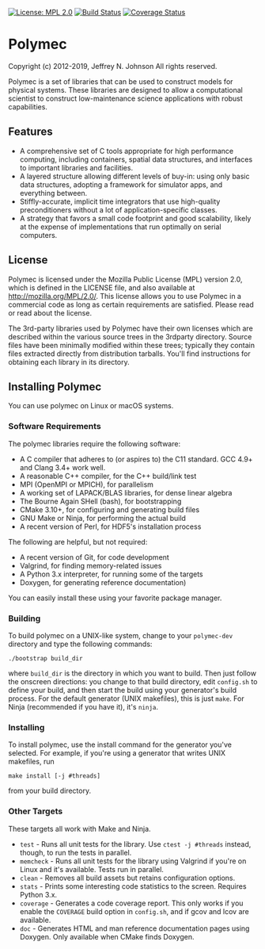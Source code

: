 [![License: MPL 2.0](https://img.shields.io/badge/License-MPL%202.0-brightgreen.svg)](https://opensource.org/licenses/MPL-2.0)
[![Build Status](https://travis-ci.org/polymec/polymec-dev.svg?branch=master)](https://travis-ci.org/polymec/polymec-dev)
[![Coverage Status](https://codecov.io/gh/polymec/polymec-dev/branch/master/graph/badge.svg)](https://codecov.io/gh/polymec/polymec-dev)

# Polymec

Copyright (c) 2012-2019, Jeffrey N. Johnson
All rights reserved.

Polymec is a set of libraries that can be used to construct models for
physical systems. These libraries are designed to allow a computational
scientist to construct low-maintenance science applications with robust
capabilities.

## Features

* A comprehensive set of C tools appropriate for high performance computing,
  including containers, spatial data structures, and interfaces to important
  libraries and facilities.
* A layered structure allowing different levels of buy-in: using only
  basic data structures, adopting a framework for simulator apps, and
  everything between.
* Stiffly-accurate, implicit time integrators that use high-quality
  preconditioners without a lot of application-specific classes.
* A strategy that favors a small code footprint and good scalability, likely
  at the expense of implementations that run optimally on serial computers.

## License

Polymec is licensed under the Mozilla Public License (MPL) version 2.0, which
is defined in the LICENSE file, and also available at http://mozilla.org/MPL/2.0/.
This license allows you to use Polymec in a commercial code as long as
certain requirements are satisfied. Please read or read about the license.

The 3rd-party libraries used by Polymec have their own licenses which are
described within the various source trees in the 3rdparty directory. Source
files have been minimally modified within these trees; typically they contain
files extracted directly from distribution tarballs. You'll find instructions
for obtaining each library in its directory.

## Installing Polymec

You can use polymec on Linux or macOS systems.

### Software Requirements

The polymec libraries require the following software:

* A C compiler that adheres to (or aspires to) the C11 standard.
  GCC 4.9+ and Clang 3.4+ work well.
* A reasonable C++ compiler, for the C++ build/link test
* MPI (OpenMPI or MPICH), for parallelism
* A working set of LAPACK/BLAS libraries, for dense linear algebra
* The Bourne Again SHell (bash), for bootstrapping
* CMake 3.10+, for configuring and generating build files
* GNU Make or Ninja, for performing the actual build
* A recent version of Perl, for HDF5's installation process

The following are helpful, but not required:

* A recent version of Git, for code development
* Valgrind, for finding memory-related issues
* A Python 3.x interpreter, for running some of the targets
* Doxygen, for generating reference documentation)

You can easily install these using your favorite package manager.

### Building

To build polymec on a UNIX-like system, change to your `polymec-dev` directory
and type the following commands:

```
./bootstrap build_dir
```

where `build_dir` is the directory in which you want to build. Then just
follow the onscreen directions: you change to that build directory, edit
`config.sh` to define your build, and then start the build using your
generator's build process. For the default generator (UNIX makefiles), this
is just `make`. For Ninja (recommended if you have it), it's `ninja`.

### Installing

To install polymec, use the install command for the generator you've selected.
For example, if you're using a generator that writes UNIX makefiles, run

```
make install [-j #threads]
```

from your build directory.

### Other Targets

These targets all work with Make and Ninja.

* `test` - Runs all unit tests for the library. Use `ctest -j #threads` instead, though, to run the tests in parallel.
* `memcheck` - Runs all unit tests for the library using Valgrind if you're on Linux and it's available. Tests run in parallel.
* `clean` - Removes all build assets but retains configuration options.
* `stats` - Prints some interesting code statistics to the screen. Requires Python 3.x.
* `coverage` - Generates a code coverage report. This only works if you enable the `COVERAGE` build option in `config.sh`, and if gcov and lcov are available.
* `doc` - Generates HTML and man reference documentation pages using Doxygen. Only available when CMake finds Doxygen.

